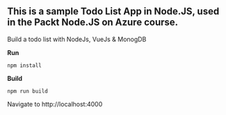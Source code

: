 ## This is a sample Todo List App in Node.JS, used in the Packt Node.JS on Azure course.

Build a todo list with NodeJs, VueJs & MonogDB

**Run**

```
npm install

```

**Build**

```
npm run build

```

Navigate to http://localhost:4000
